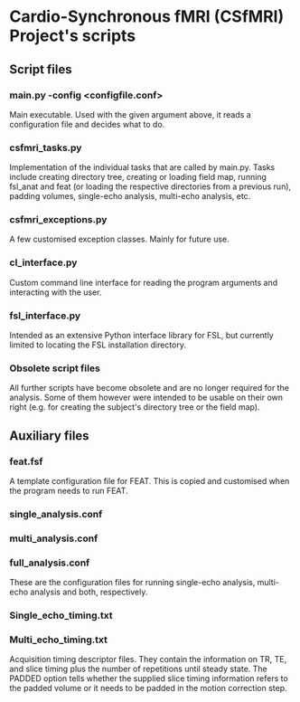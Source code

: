 # Cardio-Synchronous fMRI (CSfMRI) Project's scripts


## Script files

### main.py -config <configfile.conf>
   Main executable. Used with the given argument above, it reads a configuration file and decides what to do.

### csfmri_tasks.py
   Implementation of the individual tasks that are called by main.py. Tasks include creating directory tree, creating or loading field map, running fsl_anat and feat (or loading the respective directories from a previous run), padding volumes, single-echo analysis, multi-echo analysis, etc.

### csfmri_exceptions.py
   A few customised exception classes. Mainly for future use.

### cl_interface.py
   Custom command line interface for reading the program arguments and interacting with the user.

### fsl_interface.py
   Intended as an extensive Python interface library for FSL, but currently limited to locating the FSL installation directory.

### Obsolete script files
   All further scripts have become obsolete and are no longer required for the analysis. Some of them however were intended to be usable on their own right (e.g. for creating the subject's directory tree or the field map).

## Auxiliary files

### feat.fsf
   A template configuration file for FEAT. This is copied and customised when the program needs to run FEAT.

### single_analysis.conf
### multi_analysis.conf
### full_analysis.conf
   These are the configuration files for running single-echo analysis, multi-echo analysis and both, respectively.

### Single_echo_timing.txt
### Multi_echo_timing.txt
   Acquisition timing descriptor files. They contain the information on TR, TE, and slice timing plus the number of repetitions until steady state. The PADDED option tells whether the supplied slice timing information refers to the padded volume or it needs to be padded in the motion correction step.
